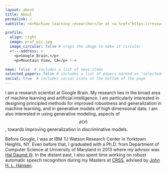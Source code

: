 ```yaml
---
layout: about
title: About
permalink: /
subtitle: <b>Machine learning researcher</b> at <a href="https://research.google/teams/brain/">Google Brain</a> <span>&#124;</span> Past<span>&#58;</span> <a href="https://research.ibm.com/labs/watson/">IBM TJ Watson Research Center</a> <span>&#47;</span> <a href="https://ml.umd.edu/">UMD</a>

profile:
  align: right
  image: prof_pic.jpg
  image_circular: false # crops the image to make it circular
  <!---address: >
    <p>Google Brain,</p>
    <p>Mountain View, CA</p> -->

news: false  # includes a list of news items
selected_papers: false # includes a list of papers marked as "selected={true}"
social: true  # includes social icons at the bottom of the page
---
```


I am a research scientist at Google Brain. My research lies in the broad area of machine learning and artificial intelligence. I am particularly interested in designing principled methods for improved robustness and generalization in machine learning, and in generative models of high dimensional data. I am also interested in using generative modeling, aspects of $$p(x)$$, towards improving generalization in discriminative models. 

Before Google, I was at IBM TJ Watson Research Center in Yorktown Heights, NY. Even before that, I graduated with a Ph.D. from Department of Computer Science at University of Maryland in 2013 where my advisor was [Hal Daumé III](http://www.umiacs.umd.edu/~hal). In the distant past, I also spent time working on robust automatic speech recognition during my Masters at [CRSS](http://crss.utdallas.edu), advised by [John H. L. Hansen](http://www.utdallas.edu/~john.hansen).

